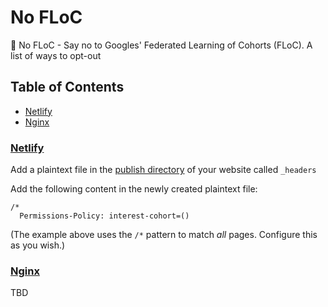 # No FLoC
🚫 No FLoC - Say no to Googles' Federated Learning of Cohorts (FLoC). A list of ways to opt-out

## Table of Contents

 - [Netlify](#netlify)
 - [Nginx](#nginx)

### [Netlify](#netlify)

Add a plaintext file in the [publish directory](https://docs.netlify.com/configure-builds/get-started/#basic-build-settings) of your website called `_headers`

Add the following content in the newly created plaintext file: 

```
/*
  Permissions-Policy: interest-cohort=()
```

(The example above uses the `/*` pattern to match _all_ pages. Configure this as you wish.)

### [Nginx](#nginx)

TBD
